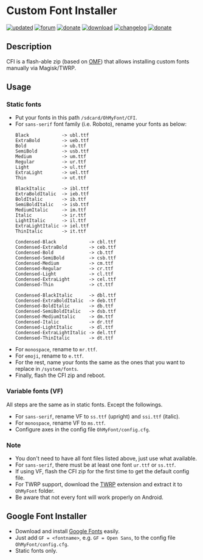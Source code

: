 # Custom Font Installer

[![updated](https://img.shields.io/badge/Updated-Aug_08,_2022-green.svg)](https://github.com/nongthaihoang/custom_font_installer)
[![forum](https://img.shields.io/badge/Forum-XDA-orange.svg)](https://forum.xda-developers.com/t/module-oh-my-font-improve-android-typography.4215515) 
[![donate](https://img.shields.io/badge/Chat-Telegram-blue.svg)](https://t.me/ohmyfont)
[![download](https://img.shields.io/badge/Download-↓-yellow.svg)](https://github.com/nongthaihoang/custom_font_installer/raw/master/release/CFI.zip)
[![changelog](https://img.shields.io/badge/Changelog-↻-lightgrey.svg)](https://github.com/nongthaihoang/custom_font_installer/releases)
[![donate](https://img.shields.io/badge/Donate-Paypal-pink.svg)](https://paypal.me/nongthaihoang)

## Description
CFI is a flash-able zip (based on [OMF](https://gitlab.com/nongthaihoang/omftemplate)) that allows installing custom fonts manually via Magisk/TWRP.

## Usage
### Static fonts
- Put your fonts in this path `/sdcard/OhMyFont/CFI`.
- For `sans-serif` font family (i.e. Roboto), rename your fonts as below:
  ```
  Black            -> ubl.ttf
  ExtraBold        -> ueb.ttf
  Bold             -> ub.ttf
  SemiBold         -> usb.ttf
  Medium           -> um.ttf
  Regular          -> ur.ttf
  Light            -> ul.ttf
  ExtraLight       -> uel.ttf
  Thin             -> ut.ttf

  BlackItalic      -> ibl.ttf
  ExtraBoldItalic  -> ieb.ttf
  BoldItalic       -> ib.ttf
  SemiBoldItalic   -> isb.ttf
  MediumItalic     -> im.ttf
  Italic           -> ir.ttf
  LightItalic      -> il.ttf
  ExtraLightItalic -> iel.ttf
  ThinItalic       -> it.ttf

  Condensed-Black            -> cbl.ttf
  Condensed-ExtraBold        -> ceb.ttf
  Condensed-Bold             -> cb.ttf
  Condensed-SemiBold         -> csb.ttf
  Condensed-Medium           -> cm.ttf
  Condensed-Regular          -> cr.ttf
  Condensed-Light            -> cl.ttf
  Condensed-ExtraLight       -> cel.ttf
  Condensed-Thin             -> ct.ttf

  Condensed-BlackItalic      -> dbl.ttf
  Condensed-ExtraBoldItalic  -> deb.ttf
  Condensed-BoldItalic       -> db.ttf
  Condensed-SemiBoldItalic   -> dsb.ttf
  Condensed-MediumItalic     -> dm.ttf
  Condensed-Italic           -> dr.ttf
  Condensed-LightItalic      -> dl.ttf
  Condensed-ExtraLightItalic -> del.ttf
  Condensed-ThinItalic       -> dt.ttf
  ```
- For `monospace`, rename to `mr.ttf`.
- For `emoji`, rename to `e.ttf`.
- For the rest, name your fonts the same as the ones that you want to replace in `/system/fonts`.
- Finally, flash the CFI zip and reboot.

### Variable fonts (VF)
All steps are the same as in static fonts. Except the followings.
- For `sans-serif`, rename VF to `ss.ttf` (upright) and `ssi.ttf` (italic).
- For `monospace`, rename VF to `ms.ttf`.
- Configure axes in the config file `OhMyFont/config.cfg`.

### Note
- You don't need to have all font files listed above, just use what available.
- For `sans-serif`, there must be at least one font `ur.ttf` or `ss.ttf`.
- If using VF, flash the CFI zip for the first time to get the default config file.
- For TWRP support, download the [TWRP](https://gitlab.com/nongthaihoang/oh_my_font/-/raw/master/extensions/twrp.zip) extension and extract it to `OhMyFont` folder.
- Be aware that not every font will work properly on Android.

## Google Font Installer
- Download and install [Google Fonts](https://fonts.google.com) easily.
- Just add `GF = <fontname>`, e.g. `GF = Open Sans`, to the config file `OhMyFont/config.cfg`.
- Static fonts only.

